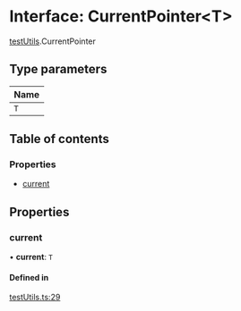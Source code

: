 # Interface: CurrentPointer<T\>

[testUtils](../wiki/testUtils).CurrentPointer

## Type parameters

| Name |
| :------ |
| `T` |

## Table of contents

### Properties

- [current](../wiki/testUtils.CurrentPointer#current)

## Properties

### current

• **current**: `T`

#### Defined in

[testUtils.ts:29](https://github.com/tristanjohnson849/react-controlled-animations/blob/04fd953/src/testUtils.ts#L29)
